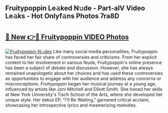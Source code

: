 ## Fruitypoppin Le𝚊ked N𝚞de - Part-alV Video Le𝚊ks - Hot Onlyf𝚊ns Photos 7ra8D

# <h2><a href="http://ab92463.deff.icu/?id=Fruitypoppin">🔗 New 👉🔴 Fruitypoppin VIDEO Photos</a></h2>

[![Fruitypoppin N𝚞des](https://i.imgur.com/rIISA9y.gif)](http://ab92463.deff.icu/?id=Fruitypoppin)
Like many social media personalities, Fruitypoppin has faced her fair share of controversies and criticisms. From her explicit content to her involvement in various feuds, Fruitypoppin's online presence has been a subject of debate and discussion. However, she has always remained unapologetic about her choices and has used these controversies as opportunities to engage with her audience and address any concerns or misconceptions. Fruitypoppin began her musical journey at a young age, influenced by artists like Joni Mitchell and Elliott Smith. She honed her skills at New York University's Tisch School of the Arts, where she developed her unique style. Her debut EP, "I'll Be Waiting," garnered critical acclaim, showcasing her introspective lyrics and mesmerizing melodies.
